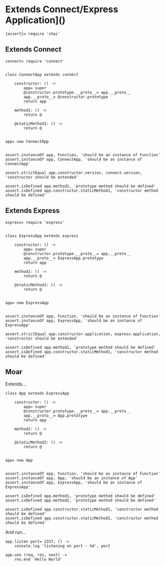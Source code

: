 # Extends Connect/Express Application]()

    {assert}= require 'chai'




## Extends Connect

    connect= require 'connect'


    class ConnectApp extends connect

        constructor: () ->
            app= super
            @constructor.prototype.__proto__= app.__proto__
            app.__proto__= @constructor.prototype
            return app

        method1: () ->
            return @

        @staticMethod1: () ->
            return @


    app= new ConnectApp


    assert.instanceOf app, Function, 'should be an instance of Function'
    assert.instanceOf app, ConnectApp, 'should be an instance of ConnectApp'

    assert.strictEqual app.constructor.version, connect.version, 'constructor should be extended'

    assert.isDefined app.method1, 'prototype method should be defined'
    assert.isDefined app.constructor.staticMethod1, 'constructor method should be defined'





## Extends Express

    express= require 'express'


    class ExpressApp extends express

        constructor: () ->
            app= super
            @constructor.prototype.__proto__= app.__proto__
            app.__proto__= ExpressApp.prototype
            return app

        method1: () ->
            return @

        @staticMethod1: () ->
            return @


    app= new ExpressApp


    assert.instanceOf app, Function, 'should be an instance of Function'
    assert.instanceOf app, ExpressApp, 'should be an instance of ExpressApp'

    assert.strictEqual app.constructor.application, express.application, 'constructor should be extended'

    assert.isDefined app.method1, 'prototype method should be defined'
    assert.isDefined app.constructor.staticMethod1, 'constructor method should be defined'





## Moar

Extends...

    class App extends ExpressApp

        constructor: () ->
            app= super
            @constructor.prototype.__proto__= app.__proto__
            app.__proto__= App.prototype
            return app

        method2: () ->
            return @

        @staticMethod2: () ->
            return @


    app= new App


    assert.instanceOf app, Function, 'should be an instance of Function'
    assert.instanceOf app, App, 'should be an instance of App'
    assert.instanceOf app, ExpressApp, 'should be an instance of ExpressApp'

    assert.isDefined app.method1, 'prototype method should be defined'
    assert.isDefined app.method2, 'prototype method should be defined'

    assert.isDefined app.constructor.staticMethod1, 'constructor method should be defined'
    assert.isDefined app.constructor.staticMethod2, 'constructor method should be defined'

And run...

    app.listen port= 1337, () ->
        console.log 'listening on port - %d', port

    app.use (req, res, next) ->
        res.end 'Hello World'

